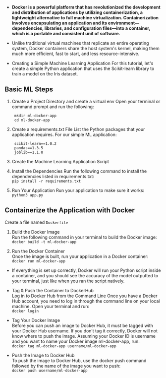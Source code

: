 * **Docker is a powerful platform that has revolutionized the development and distribution of applications by utilizing containerization, a lightweight alternative to full machine virtualization. Containerization involves encapsulating an application and its environment—dependencies, libraries, and configuration files—into a container, which is a portable and consistent unit of software.**

* Unlike traditional virtual machines that replicate an entire operating system, Docker containers share the host system's kernel, making them much more efficient, fast to start, and less resource-intensive. 

* Creating a Simple Machine Learning Application
For this tutorial, let's create a simple Python application that uses the Scikit-learn library to train a model on the Iris dataset.

## Basic ML Steps

1. Create a Project Directory and create a virtual env
Open your terminal or command prompt and run the following:

        mkdir ml-docker-app  
        cd ml-docker-app

2. Create a requirements.txt File
List the Python packages that your application requires. For our simple ML application:

        scikit-learn==1.0.2   
        pandas==1.3.5   
        joblib==1.1.0

3. Create the Machine Learning Application Script

4. Install the Dependencies
Run the following command to install the dependencies listed in requirements.txt:  
`pip install -r requirements.txt`

5. Run Your Application
Run your application to make sure it works:
`python3 app.py`

## Containerize the Application with Docker
Create a file named `Dockerfile` 

1. Build the Docker Image   
Run the following command in your terminal to build the Docker image:   
`docker build -t ml-docker-app`

2. Run the Docker Container  
Once the image is built, run your application in a Docker container:   
`docker run ml-docker-app`

- If everything is set up correctly, Docker will run your Python script inside a container, and you should see the accuracy of the model outputted to your terminal, just like when you ran the script natively.

- Tag & Push the Container to DockerHub    
Log in to Docker Hub from the Command Line
Once you have a Docker Hub account, you need to log in through the command line on your local machine. Open your terminal and run:   
`docker login`

- Tag Your Docker Image   
Before you can push an image to Docker Hub, it must be tagged with your Docker Hub username. If you don’t tag it correctly, Docker will not know where to push the image.
Assuming your Docker ID is username and you want to name your Docker image ml-docker-app, run:  
`docker tag ml-docker-app username/ml-docker-app`
- Push the Image to Docker Hub   
To push the image to Docker Hub, use the docker push command followed by the name of the image you want to push:   
`docker push username/ml-docker-app`


